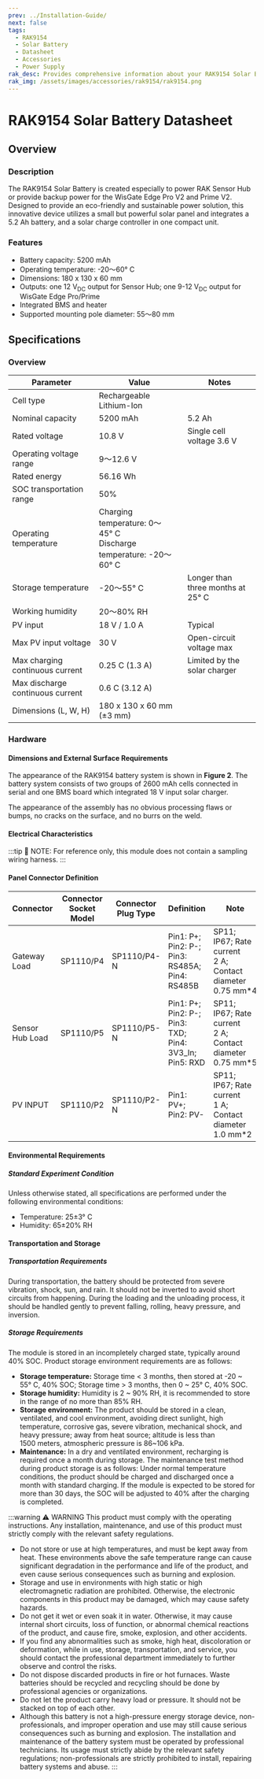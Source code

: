 ```yaml
---
prev: ../Installation-Guide/
next: false
tags:
  - RAK9154
  - Solar Battery
  - Datasheet
  - Accessories
  - Power Supply
rak_desc: Provides comprehensive information about your RAK9154 Solar Battery to help you in using it. This information includes technical specifications, characteristics, and requirements.
rak_img: /assets/images/accessories/rak9154/rak9154.png
---
```


# RAK9154 Solar Battery Datasheet

## Overview

### Description

The RAK9154 Solar Battery is created especially to power RAK Sensor Hub or provide backup power for the WisGate Edge Pro V2 and Prime V2. Designed to provide an eco-friendly and sustainable power solution, this innovative device utilizes a small but powerful solar panel and integrates a 5.2&nbsp;Ah battery, and a solar charge controller in one compact unit. 

### Features

- Battery capacity: 5200&nbsp;mAh
- Operating temperature: -20～60°&nbsp;C
- Dimensions: 180 x 130 x 60&nbsp;mm
- Outputs: one 12&nbsp;V<sub>DC</sub> output for Sensor Hub; one 9-12&nbsp;V<sub>DC</sub> output for WisGate Edge Pro/Prime
- Integrated BMS and heater
- Supported mounting pole diameter: 55～80&nbsp;mm

## Specifications

### Overview

<rk-img
src="/assets/images/accessories/rak9154/datasheet/1.rak9154.png"
  width="45%"
  caption="RAK9154 Solar Battery Overview"
/>

| Parameter                        | Value                                                                         | Notes                                  |
| -------------------------------- | ----------------------------------------------------------------------------- | -------------------------------------- |
| Cell type                        | Rechargeable Lithium-Ion                                                      |                                        |
| Nominal capacity                 | 5200&nbsp;mAh                                                                 | 5.2&nbsp;Ah                            |
| Rated voltage                    | 10.8&nbsp;V                                                                   | Single cell voltage 3.6&nbsp;V         |
| Operating voltage range          | 9～12.6&nbsp;V                                                                |                                        |
| Rated energy                     | 56.16&nbsp;Wh                                                                 |                                        |
| SOC transportation range         | 50%                                                                           |                                        |
| Operating temperature            | Charging temperature: 0～45°&nbsp;C<br>Discharge temperature: -20～60°&nbsp;C |                                        |
| Storage temperature              | -20～55°&nbsp;C                                                               | Longer than three months at 25°&nbsp;C |
| Working humidity                 | 20～80%&nbsp;RH                                                               |                                        |
| PV input                         | 18&nbsp;V / 1.0&nbsp;A                                                        | Typical                                |
| Max PV input voltage             | 30&nbsp;V                                                                     | Open-circuit voltage max               |
| Max charging  continuous current | 0.25&nbsp;C (1.3&nbsp;A)                                                      | Limited by the solar charger           |
| Max discharge continuous current | 0.6&nbsp;C (3.12&nbsp;A)                                                      |                                        |
| Dimensions (L, W, H)             | 180 x 130 x 60&nbsp;mm (±3&nbsp;mm)                                           |                                        |

### Hardware

#### Dimensions and External Surface Requirements

The appearance of the RAK9154 battery system is shown in **Figure 2**. The battery system consists of two groups of 2600&nbsp;mAh cells connected in serial and one BMS board which integrated 18&nbsp;V input solar charger.

The appearance of the assembly has no obvious processing flaws or bumps, no cracks on the surface, and no burrs on the weld.

<rk-img
src="/assets/images/accessories/rak9154/datasheet/2.dimensions-and-interfaces.png"
  width="60%"
  caption="RAK9154 Dimensions and interfaces"
/>

#### Electrical Characteristics

<rk-img
src="/assets/images/accessories/rak9154/datasheet/3.electrical-diagram.png"
  width="65%"
  caption="RAK9154 Electrical diagram"
/>

:::tip 📝 NOTE:
For reference only, this module does not contain a sampling wiring harness.
:::

<rk-img
src="/assets/images/accessories/rak9154/datasheet/4.wiring-diagram.png"
  width="50%"
  caption="RAK9154 Wiring diagram"
/>

#### Panel Connector Definition

| Connector       | Connector Socket Model | Connector Plug Type | Definition                                             | Note                                                                |
| --------------- | ---------------------- | ------------------- | ------------------------------------------------------ | ------------------------------------------------------------------- |
| Gateway Load    | SP1110/P4              | SP1110/P4-N         | Pin1: P+; Pin2: P-; Pin3: RS485A; Pin4: RS485B         | SP11; IP67; Rate current 2&nbsp;A; Contact diameter 0.75&nbsp;mm*4  |
| Sensor Hub Load | SP1110/P5              | SP1110/P5-N         | Pin1: P+; Pin2: P-; Pin3: TXD; Pin4: 3V3_In; Pin5: RXD | SP11;  IP67; Rate current 2&nbsp;A; Contact diameter 0.75&nbsp;mm*5 |
| PV INPUT        | SP1110/P2              | SP1110/P2-N         | Pin1: PV+; Pin2: PV-                                   | SP11; IP67; Rate current 1&nbsp;A; Contact diameter 1.0&nbsp;mm*2   |

#### Environmental Requirements

##### Standard Experiment Condition

Unless otherwise stated, all specifications are performed under the following environmental conditions:

- Temperature: 25±3°&nbsp;C
- Humidity: 65±20%&nbsp;RH 

#### Transportation and Storage

##### Transportation Requirements

During transportation, the battery should be protected from severe vibration, shock, sun, and rain. It should not be inverted to avoid short circuits from happening. During the loading and the unloading process, it should be handled gently to prevent falling, rolling, heavy pressure, and inversion.

##### Storage Requirements

The module is stored in an incompletely charged state, typically around 40%&nbsp;SOC. Product storage environment requirements are as follows:

- **Storage temperature:** Storage time < 3 months, then stored at -20 ~ 55°&nbsp;C, 40%&nbsp;SOC; Storage time > 3 months, then 0 ~ 25°&nbsp;C, 40%&nbsp;SOC.
- **Storage humidity:** Humidity is 2 ~ 90%&nbsp;RH, it is recommended to store in the range of no more than 85%&nbsp;RH.
- **Storage environment:** The product should be stored in a clean, ventilated, and cool environment, avoiding direct sunlight, high temperature, corrosive gas, severe vibration, mechanical shock, and heavy pressure; away from heat source; altitude is less than 1500&nbsp;meters, atmospheric pressure is 86~106&nbsp;kPa.
- **Maintenance:** In a dry and ventilated environment, recharging is required once a month during storage. The maintenance test method during product storage is as follows: Under normal temperature conditions, the product should be charged and discharged once a month with standard charging. If the module is expected to be stored for more than 30 days, the SOC will be adjusted to 40% after the charging is completed.

:::warning ⚠️ WARNING
This product must comply with the operating instructions. Any installation, maintenance, and use of this product must strictly comply with the relevant safety regulations.

- Do not store or use at high temperatures, and must be kept away from heat. These environments above the safe temperature range can cause significant degradation in the performance and life of the product, and even cause serious consequences such as burning and explosion.
- Storage and use in environments with high static or high electromagnetic radiation are prohibited. Otherwise, the electronic components in this product may be damaged, which may cause safety hazards.
- Do not get it wet or even soak it in water. Otherwise, it may cause internal short circuits, loss of function, or abnormal chemical reactions of the product, and cause fire, smoke, explosion, and other accidents.
- If you find any abnormalities such as smoke, high heat, discoloration or deformation, while in use, storage, transportation, and service, you should contact the professional department immediately to further observe and control the risks.
- Do not dispose discarded products in fire or hot furnaces. Waste batteries should be recycled and recycling should be done by professional agencies or organizations.
- Do not let the product carry heavy load or pressure. It should not be stacked on top of each other.
- Although this battery is not a high-pressure energy storage device, non-professionals, and improper operation and use may still cause serious consequences such as burning and explosion. The installation and maintenance of the battery system must be operated by professional technicians. Its usage must strictly abide by the relevant safety regulations; non-professionals are strictly prohibited to install, repairing battery systems and abuse.
:::
